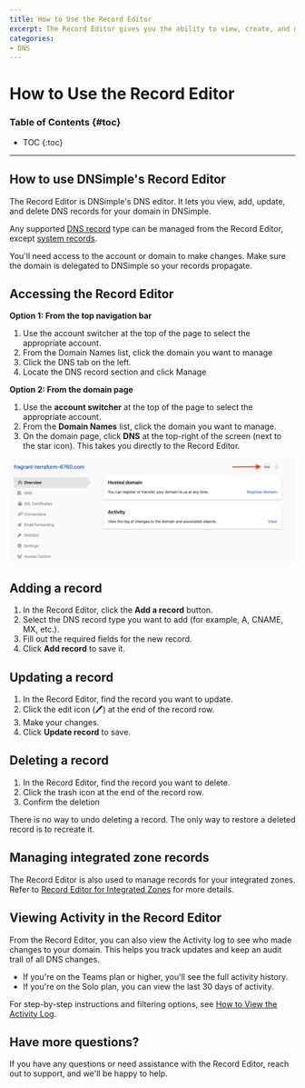 ```yaml
---
title: How to Use the Record Editor
excerpt: The Record Editor gives you the ability to view, create, and manage the DNS records for a domain.
categories:
- DNS
---
```


# How to Use the Record Editor

### Table of Contents {#toc}

* TOC
{:toc}

---

## How to use DNSimple's Record Editor

The Record Editor is DNSimple's DNS editor. It lets you view, add, update, and delete DNS records for your domain in DNSimple.

Any supported [DNS record](/articles/supported-dns-records/) type can be managed from the Record Editor, except [system records](https://support.dnsimple.com/articles/system-records/).

You'll need access to the account or domain to make changes. Make sure the domain is delegated to DNSimple so your records propagate.

## Accessing the Record Editor
**Option 1: From the top navigation bar**
1. Use the account switcher at the top of the page to select the appropriate account.
1. From the Domain Names list, click the domain you want to manage
1. Click the DNS tab on the left.
1. Locate the DNS record section and click Manage 

**Option 2: From the domain page**
1. Use the **account switcher** at the top of the page to select the appropriate account.
1. From the **Domain Names** list, click the domain you want to manage.
1. On the domain page, click **DNS** at the top-right of the screen (next to the star icon). This takes you directly to the Record Editor.

![record editor DNS badge](content/files/dns-badge.png)

## Adding a record
1. In the Record Editor, click the **Add a record** button. 
1. Select the DNS record type you want to add (for example, A, CNAME, MX, etc.).
1. Fill out the required fields for the new record.
1. Click **Add record** to save it.

## Updating a record
1. In the Record Editor, find the record you want to update.
1. Click the edit icon (🖊️) at the end of the record row.
1. Make your changes.
1. Click **Update record** to save.

## Deleting a record
1. In the Record Editor, find the record you want to delete.
1. Click the trash icon at the end of the record row.
1. Confirm the deletion

<warning>
There is no way to undo deleting a record. The only way to restore a deleted record is to 
recreate it.
</warning>

## Managing integrated zone records
The Record Editor is also used to manage records for your integrated zones. Refer to [Record Editor for Integrated Zones](/articles/record-editor-integrated-zones/)  for more details.

## Viewing Activity in the Record Editor
From the Record Editor, you can also view the Activity log to see who made changes to your domain. This helps you track updates and keep an audit trail of all DNS changes.

- If you're on the Teams plan or higher, you'll see the full activity history.
- If you're on the Solo plan, you can view the last 30 days of activity.

For step-by-step instructions and filtering options, see [How to View the Activity Log](https://support.dnsimple.com/articles/activity-tracking/).

## Have more questions?
If you have any questions or need assistance with the Record Editor, reach out to support, and we'll be happy to help.
